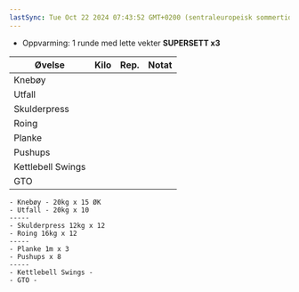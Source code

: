 ```yaml
---
lastSync: Tue Oct 22 2024 07:43:52 GMT+0200 (sentraleuropeisk sommertid)
---
```


- Oppvarming: 1 runde med lette vekter
**SUPERSETT x3**

| Øvelse            | Kilo | Rep. | Notat |
| ----------------- | ---- | ---- | ----- |
| Knebøy            |      |      |       |
| Utfall            |      |      |       |
| Skulderpress      |      |      |       |
| Roing             |      |      |       |
| Planke            |      |      |       |
| Pushups           |      |      |       |
| Kettlebell Swings |      |      |       |
| GTO               |      |      |       |

	- Knebøy - 20kg x 15 ØK
	- Utfall - 20kg x 10
	-----
	- Skulderpress 12kg x 12
	- Roing 16kg x 12
	-----
	- Planke 1m x 3
	- Pushups x 8
	-----
	- Kettlebell Swings -
	- GTO -